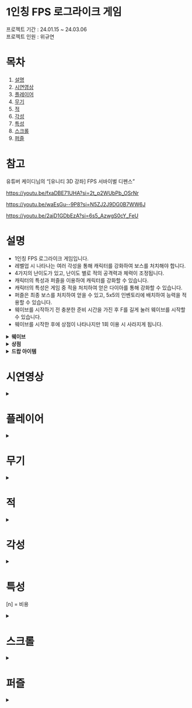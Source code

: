 # 1인칭 FPS 로그라이크 게임
프로젝트 기간 : 24.01.15 ~ 24.03.06  
프로젝트 인원 : 위규연

# 목차
1. [설명](#설명)
2. [시연영상](#시연영상)
3. [플레이어](#플레이어)
4. [무기](#무기)
5. [적](#적)
6. [각성](#각성)
7. [특성](#특성)
8. [스크롤](#스크롤)
9. [퍼즐](#퍼즐)

# 참고
유튜버 케이디님의 “[유니티 3D 강좌] FPS 서바이벌 디펜스”  

https://youtu.be/fxaDBE71UHA?si=2t_p2WUbPb_OSrNr  

https://youtu.be/waEsGu--9P8?si=N5ZJ2J9DG0B7WW6J  

https://youtu.be/2ajD1GDbEzA?si=6s5_AzwgS0cY_FeU  

# 설명
- 1인칭 FPS 로그라이크 게임입니다.
- 레벨업 시 나타나는 여러 각성을 통해 캐릭터를 강화하여 보스를 처치해야 합니다.
- 4가지의 난이도가 있고, 난이도 별로 적의 공격력과 체력이 조정됩니다.
- 캐릭터의 특성과 퍼즐을 이용하여 캐릭터를 강화할 수 있습니다.
- 캐릭터의 특성은 게임 중 적을 처치하여 얻은 다이아를 통해 강화할 수 있습니다.
- 퍼즐은 최종 보스를 처치하여 얻을 수 있고, 5x5의 인벤토리에 배치하여 능력을 적용할 수 있습니다.
- 웨이브를 시작하기 전 충분한 준비 시간을 가진 후 F를 길게 눌러 웨이브를 시작할 수 있습니다.
- 웨이브를 시작한 후에 상점이 나타나지만 1회 이용 시 사라지게 됩니다.
<details markdown="1">
  <summary><b>웨이브</b></summary>
  <ul>
    <li>1웨이브 - 1000마리 잡으면 끝(마지막에 엘리트 몬스터 3마리 잡기)</li>
    <li>2웨이브 - 3000마리 잡으면 끝(강화된 몬스터가 나오기 시작함, 마지막에 엘리트 3마리 잡기)</li>
    <li>3웨이브 - 5000마리 잡으면 끝(강화된 몬스터가 증가하여 나오기 시작함, 마지막에 엘리트 3마리 잡기)</li>
    <li>4웨이브 - 보스웨이브</li>
  </ul>
</details>  
<details markdown="1">
  <summary><b>상점</b></summary>
  <ul>
    <li>상점에서 얻을 수 있는 아이템입니다.</li>
    <li>적 처치 시 얻는 골드로 구매가능합니다.</li>
    <li>웨이브가 지날수록 비싸집니다.</li>
    <li>힐 아이템</li>
    <li>랜덤 스크롤</li>
    <li>랜덤 각성</li>
    <li>무기 강화 (새로고침 당 최대 2번)</li>
  </ul>
</details>  
<details markdown="1">
  <summary><b>드랍 아이템</b></summary>
  <ul>
    <li>적 처치 시 얻을 수 있는 아이템입니다.</li>
    <li>총 장착 시 총알 드랍(100%로 1~3개 1개당 30발)</li>
    <li>캐릭터 특성을 찍을 수 있는 다이아(0~3개 랜덤 드랍)</li>
    <li>골드(0~5원 랜덤 드랍))</li>
    <li>힐 아이템(5%로 드랍)</li>
    <li>스크롤(0.5%로 1개 드랍)</li>
  </ul>
</details>  

# 시연영상
<details markdown="1">
  <summary></summary>
  <ul>
    <li>  
    </li>
    <li>기본 이동속도 : 8</li>
    <li>달리기 속도 : 20</li>
    <li>앉은 상태 속도 : 3</li>
    <li>레벨업에 필요한 경험치 : [12, 19, 28, 42, 56, 63, 70, 81, 93, 109, 121, 136, 155, 166, 189, 190, 200, 201, 213, 217, 220, 228, 231, 233, 235, 236, 245, 251, 274, 288, 297, 324, 356, 378, 403, 456, 484, 499, 518, 553]</li>
    <li>기본 치명타 데미지는 무기 기본 데미지의 150%입니다.</li>
  </ul>
</details>

# 플레이어
<details markdown="1">
  <summary></summary>
  <ul>
    <li>기본 체력 : 120</li>
    <li>기본 이동속도 : 8</li>
    <li>달리기 속도 : 20</li>
    <li>앉은 상태 속도 : 3</li>
    <li>레벨업에 필요한 경험치 : [12, 19, 28, 42, 56, 63, 70, 81, 93, 109, 121, 136, 155, 166, 189, 190, 200, 201, 213, 217, 220, 228, 231, 233, 235, 236, 245, 251, 274, 288, 297, 324, 356, 378, 403, 456, 484, 499, 518, 553]</li>
    <li>기본 치명타 데미지는 무기 기본 데미지의 150%입니다.</li>
  </ul>
</details>

# 무기
<details markdown="1">
  <summary></summary>
  <ul>
    <h3>1. 주먹</h3>
    <li>공격력 : 7</li>
    <li>사정거리 : 10</li>
    <li>치명타 확률 : 5%</li>
  </ul>
  <ul>
    <h3>2. 총</h3>
    <li>공격력 : 10</li>
    <li>사정거리 : 100</li>
    <li>치명타 확률 : 15%</li>
  </ul>
  <ul>
    <h3>3. 도끼</h3>
    <li>공격력 : 20</li>
    <li>사정거리 : 15</li>
    <li>치명타 확률 : 10%</li>
  </ul>
</details>

# 적
<details markdown="1">
  <summary></summary>
  <ul>
    <h3>기본 몬스터</h3>
    <li>최소 체력 : 50</li>
    <li>최대 체력 : 130</li>
    <li>최소 공격력 : 5</li>
    <li>최대 공격력 : 12</li>
    <h3>강화 몬스터</h3>
    <li>체력 : 기본 몬스터의 5배</li>
    <li>최소 공격력 : 5</li>
    <li>최대 공격력 : 12</li>
    <h3>엘리트 몬스터</h3>
    <li>체력 : 기본 몬스터의 10배</li>
    <li>공격력 : 15</li>
    <h3>보스 몬스터</h3>
    <li>체력 : 기본 몬스터의 100배</li>
    <li>공격력 : 12</li>
    <li>폭발 공격력 : 10</li>
    <h3>ETC</h3>
    <li>적의 체력은 웨이브와 현재 레벨에 비례하여 증가합니다.</li>
    <li>난이도 별 체력과 공격력 Easy : 75%, Normarl : 100%, Hard : 150%, Nightmare = 300%</li>
  </ul>
</details>

# 각성
<details markdown="1">
  <summary></summary>
  <ul>
    <h3>주먹 전용</h3>
    <li>주먹으로 공격 시 파동을 생성해서 피격당한 적의 뒤에 있는 적들에게도 200%/350%/500% 데미지를 입힌다.</li>
    <li>주먹으로 적 공격시 스택이 쌓이게 되고 스택당 10%/20%/40%의 데미지가 강력해진다. (최대 8스택) </li>
    <li>주먹의 기초 데미지가 증가한다 100%/300%/600%</li>
    <h3>총 전용</h3>
    <li>총으로 적을 피격 시 연쇄를 일으키는 번개를 생성하여 1명/3명/5명의 적을 무기 데미지로 공격한다.</li>
    <li>총의 기초 데미지가 증가한다 100%/150%/250%</li>
    <li>총으로 사격이 계속되면 사격속도가 증가한다. 10%/15%/20% (최대3스택)</li>
    <h3>도끼 전용</h3>
    <li>도끼로 적을 공격시 1초마다 현재 데미지의 15%/25%/40%의 데미지를 입힌다.</li>
    <li>도끼를 사용할 시 적들이 공포에 시달려 받는 피해량이 증가한다. 5%/10%/20%</li>
    <li>도끼의 기초 데미지가 증가한다 100%/250%/450%</li>
    <h3>공용</h3>
    <li>사정거리 증가 10%/20%/40%</li>
    <li>이동속도 증가 10%/25%/50%</li>
    <li>치명타 확률 증가 20%/25%/35%</li>
    <li>치명타 데미지 증가 20%/40%/60%</li>
    <li>최종 데미지 증가 15%/25%/40%</li>
    <li>최대 생명력 증가 20%/30%/50%</li>
  </ul>
</details>

# 특성
[n] = 비용
<details markdown="1">
  <summary></summary>
  <ul>
    <h3>자원 관련</h3>
    <li>[10]초기 자금 100~500(Lv5)</li>
    <li>[10]상점에서 랜덤 각성을 얻을 수 있게 됨(Lv1)</li>
    <li>[30]금화 획득시 10~50%확률로 2배 획득(Lv5)</li>
    <li>[90]상점 새로고침 가능(Lv1)</li>
    <li>[120]엘리트, 보스 몬스터 처치 시 스크롤 획득확률 증가 (Lv1)</li>
    <h3>데미지 관련</h3>
    <li>[10] 데미지(Lv5)</li>
    <li>[10]치명타 확률 증가</li>
    <li>[30] 총의 공격력 증가(Lv5)</li>
    <li>[30] 도끼의 공격속도 증가(Lv5)</li>
    <li>[30] 주먹의 사정거리 증가(Lv5)</li>
    <li>[90] 엘리트, 보스 몬스터 추가 데미지(Lv5)</li>
    <h3>게임 관련</h3>
    <li>[10] 최대 체력(Lv5)</li>
    <li>[10] 부활 가능(Lv1)</li>
    <li>[60] 받는 데미지 감소(Lv5)</li>
  </ul>
</details>

# 스크롤
<details markdown="1">
  <summary></summary>
  <ul>
    <li>치명타가 발동되지 않을 시 데미지 +30%</li>
    <li>생명력이 가득 차있을 때 데미지 +30%</li>
    <li>데미지를 받은 후 5초간 최대 생명력의 3% 회복</li>
    <li>생명력 70% 이상의 적을 공격시 데미지 +30%</li>
    <li>무기 변환 시 5초간 데미지 +150%</li>
    <li>부활 횟수 +1</li>
    <li>공격시 5% 확률로 최대 체력의 10%의 데미지를 입힘</li>
    <li>최대 생명력이 50% 증가하고 받는 피해량이 50% 증가한다.</li>
    <li>엘리트 몬스터 처치 시마다 데미지+10%</li>
    <li>모든 각성을 선택할 수 있다.(얻은 후 무조건 선택해야함, 선택 후 다시 사용 X)</li>
    <li>최대 생명력-50%, 데미지 +50%</li>
    <li>적을 처치할 때마다 데미지 +1%</li>
    <li>상점의 새로고침 횟수 +1</li>
  </ul>
</details>

# 퍼즐
<details markdown="1">
  <summary></summary>
  <ul>
    <h3>1x1</h3>
    <li>적 50마리 처치 시마다 데미지+1%</li>
    <li>적 50마리 처치 시마다 최대 생명력+1%</li>
    <li>적 50마리 처치 시마다 이동속도+0.1%</li>
    <h3>1x2</h3>
    <li>레벨업 시 데미지 +1.5%</li>
    <li>레벨업 시 생명력 회복</li>
    <li>레벨업 시 이동속도 +0.2%</li>
    <h3>2x2</h3>
    <li>맨손 기본 데미지 +50%</li>
    <li>총 기본 데미지 +50%</li>
    <li>도끼 기본 데미지 +50%</li>
    <h3>1x4</h3>
    <li>스크롤 소유 개수마다 데미지 +2%</li>
    <li>치명타 시 적이 5초동안 받는 데미지 +25%</li>
    <h3>2x5</h3>
    <li>부활횟수 +1</li>
    <li>부활 후 데미지, 이동속도, 최대 생명력 +10% 증가</li>
    <h3>3x3</h3>
    <li>적 처치시 주변의 적에게 최대 생명력의 30%의 데미지를 준다.</li>
    <li>치명타 시 주변의 적에게 최대 생명력의 5%의 데미지를 준다.</li>
  </ul>
</details>
